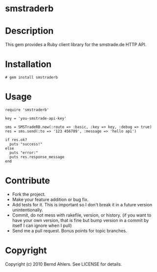 smstraderb
==========

# Description

This gem provides a Ruby client library for the smstrade.de HTTP API.

# Installation

    # gem install smstraderb

# Usage

    require 'smstraderb'

    key = 'you-smstrade-api-key'

    sms = SMSTradeRB.new(:route => :basic, :key => key, :debug => true)
    res = sms.send(:to => '123 456789', :message => 'hello api')

    if res.ok?
      puts "success!"
    else
      puts "error:"
      puts res.response_message
    end

# Contribute

* Fork the project.
* Make your feature addition or bug fix.
* Add tests for it. This is important so I don't break it in a
  future version unintentionally.
* Commit, do not mess with rakefile, version, or history.
  (if you want to have your own version, that is fine but bump version
  in a commit by itself I can ignore when I pull)
* Send me a pull request. Bonus points for topic branches.

# Copyright

Copyright (c) 2010 Bernd Ahlers. See LICENSE for details.

